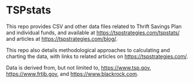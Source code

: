 # TSPstats

This repo provides CSV and other data files related to Thrift Savings Plan and individual funds, and available at https://tspstrategies.com/tspstats/ and articles at https://tspstrategies.com/blog/. 

This repo also details methodological approaches to calculating and charting the data, with links to related articles on https://tspstrategies.com/. 

Data is derived from, but not limited to, https://www.tsp.gov, https://www.frtib.gov, and https://www.blackrock.com. 
